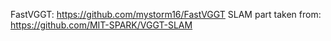 FastVGGT: https://github.com/mystorm16/FastVGGT
SLAM part taken from: https://github.com/MIT-SPARK/VGGT-SLAM